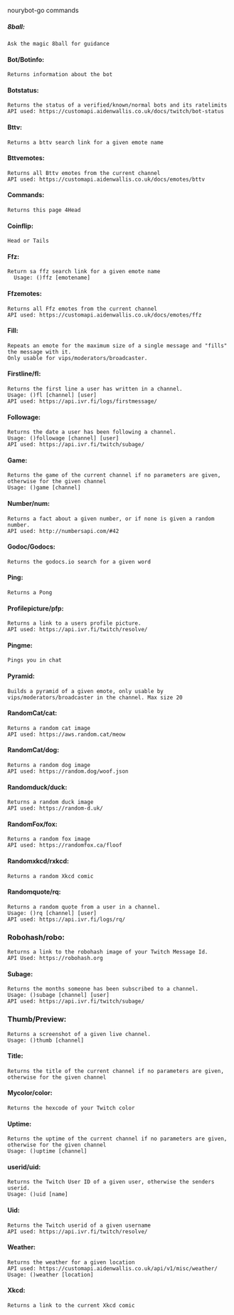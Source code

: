 nourybot-go commands

##### 8ball:
	Ask the magic 8ball for guidance

	
#### Bot/Botinfo: 
	Returns information about the bot
  
#### Botstatus:
	Returns the status of a verified/known/normal bots and its ratelimits
	API used: https://customapi.aidenwallis.co.uk/docs/twitch/bot-status
  
#### Bttv:
	Returns a bttv search link for a given emote name
	
#### Bttvemotes:
	Returns all Bttv emotes from the current channel
	API used: https://customapi.aidenwallis.co.uk/docs/emotes/bttv

#### Commands:
	Returns this page 4Head
  
#### Coinflip: 
	Head or Tails
  
#### Ffz:
  	Return sa ffz search link for a given emote name
      Usage: ()ffz [emotename]
	
#### Ffzemotes:
	Returns all Ffz emotes from the current channel
	API used: https://customapi.aidenwallis.co.uk/docs/emotes/ffz

#### Fill:
	Repeats an emote for the maximum size of a single message and "fills" the message with it. 
	Only usable for vips/moderators/broadcaster.

#### Firstline/fl:
	Returns the first line a user has written in a channel.
	Usage: ()fl [channel] [user]
	API used: https://api.ivr.fi/logs/firstmessage/

#### Followage:
	Returns the date a user has been following a channel.
	Usage: ()followage [channel] [user]
	API used: https://api.ivr.fi/twitch/subage/
	
#### Game:
	Returns the game of the current channel if no parameters are given, otherwise for the given channel
    Usage: ()game [channel]

#### Number/num:
	Returns a fact about a given number, or if none is given a random number.
    API used: http://numbersapi.com/#42
	
#### Godoc/Godocs:
	Returns the godocs.io search for a given word

#### Ping:
	Returns a Pong

#### Profilepicture/pfp:
	Returns a link to a users profile picture.
	API used: https://api.ivr.fi/twitch/resolve/
	
#### Pingme:
	Pings you in chat

#### Pyramid:
	Builds a pyramid of a given emote, only usable by vips/moderators/broadcaster in the channel. Max size 20

#### RandomCat/cat: 
	Returns a random cat image
	API used: https://aws.random.cat/meow
	
#### RandomCat/dog: 
	Returns a random dog image
	API used: https://random.dog/woof.json
	
#### Randomduck/duck: 
	Returns a random duck image
	API used: https://random-d.uk/

#### RandomFox/fox: 
	Returns a random fox image
	API used: https://randomfox.ca/floof
	
#### Randomxkcd/rxkcd:
	Returns a random Xkcd comic

#### Randomquote/rq:
	Returns a random quote from a user in a channel.
	Usage: ()rq [channel] [user]
	API used: https://api.ivr.fi/logs/rq/

### Robohash/robo:
    Returns a link to the robohash image of your Twitch Message Id.
    API Used: https://robohash.org
	
#### Subage:
	Returns the months someone has been subscribed to a channel.
    Usage: ()subage [channel] [user]
	API used: https://api.ivr.fi/twitch/subage/

### Thumb/Preview:
    Returns a screenshot of a given live channel.
    Usage: ()thumb [channel]

#### Title:
	Returns the title of the current channel if no parameters are given, otherwise for the given channel

#### Mycolor/color:
	Returns the hexcode of your Twitch color
	
#### Uptime:
	Returns the uptime of the current channel if no parameters are given, otherwise for the given channel
    Usage: ()uptime [channel]

#### userid/uid:
 	Returns the Twitch User ID of a given user, otherwise the senders userid.
    Usage: ()uid [name]
	
#### Uid:
	Returns the Twitch userid of a given username
	API used: https://api.ivr.fi/twitch/resolve/

#### Weather:
	Returns the weather for a given location
	API used: https://customapi.aidenwallis.co.uk/api/v1/misc/weather/
    Usage: ()weather [location]
	
#### Xkcd:
	Returns a link to the current Xkcd comic

